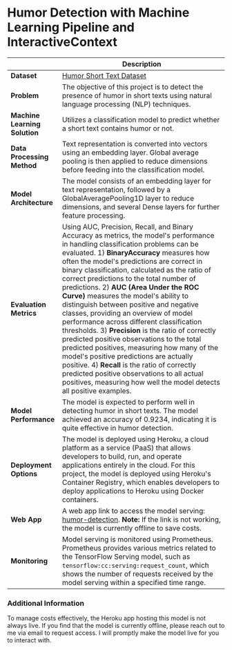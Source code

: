 # Humor Detection with Machine Learning Pipeline and InteractiveContext

| | Description |
| ----------- | ----------- |
| **Dataset** | [Humor Short Text Dataset](https://www.kaggle.com/datasets/deepcontractor/200k-short-texts-for-humor-detection) |
| **Problem** | The objective of this project is to detect the presence of humor in short texts using natural language processing (NLP) techniques. |
| **Machine Learning Solution** | Utilizes a classification model to predict whether a short text contains humor or not. |
| **Data Processing Method** | Text representation is converted into vectors using an embedding layer. Global average pooling is then applied to reduce dimensions before feeding into the classification model. |
| **Model Architecture** | The model consists of an embedding layer for text representation, followed by a GlobalAveragePooling1D layer to reduce dimensions, and several Dense layers for further feature processing. |
| **Evaluation Metrics** | Using AUC, Precision, Recall, and Binary Accuracy as metrics, the model's performance in handling classification problems can be evaluated. 1) **BinaryAccuracy** measures how often the model's predictions are correct in binary classification, calculated as the ratio of correct predictions to the total number of predictions. 2) **AUC (Area Under the ROC Curve)** measures the model's ability to distinguish between positive and negative classes, providing an overview of model performance across different classification thresholds. 3) **Precision** is the ratio of correctly predicted positive observations to the total predicted positives, measuring how many of the model's positive predictions are actually positive. 4) **Recall** is the ratio of correctly predicted positive observations to all actual positives, measuring how well the model detects all positive examples. |
| **Model Performance** | The model is expected to perform well in detecting humor in short texts. The model achieved an accuracy of 0.9234, indicating it is quite effective in humor detection. |
| **Deployment Options** | The model is deployed using Heroku, a cloud platform as a service (PaaS) that allows developers to build, run, and operate applications entirely in the cloud. For this project, the model is deployed using Heroku's Container Registry, which enables developers to deploy applications to Heroku using Docker containers. |
| **Web App** | A web app link to access the model serving: [humor-detection](https://humor-prediction-09b81c047ba6.herokuapp.com/v1/models/humor-detection-model/metadata). **Note:** If the link is not working, the model is currently offline to save costs. |
| **Monitoring** | Model serving is monitored using Prometheus. Prometheus provides various metrics related to the TensorFlow Serving model, such as `tensorflow:cc:serving:request_count`, which shows the number of requests received by the model serving within a specified time range. |

### Additional Information
To manage costs effectively, the Heroku app hosting this model is not always live. If you find that the model is currently offline, please reach out to me via email to request access. I will promptly make the model live for you to interact with.